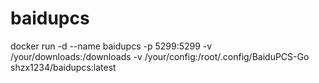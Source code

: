 # baidupcs
docker run -d --name baidupcs -p 5299:5299 -v /your/downloads:/downloads -v /your/config:/root/.config/BaiduPCS-Go shzx1234/baidupcs:latest
